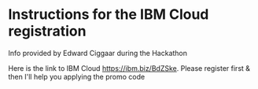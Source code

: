 # Instructions for the IBM Cloud registration 

Info provided by Edward Ciggaar during the Hackathon

Here is the link to IBM Cloud https://ibm.biz/BdZSke. Please register first & then I'll help you applying the promo code


